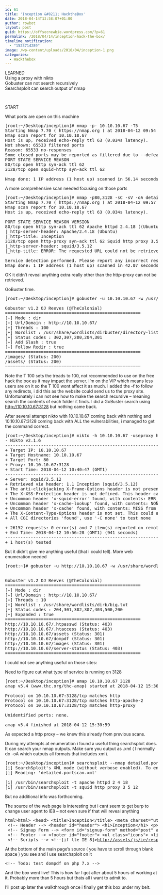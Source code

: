 ```yaml
---
id: 61
title: 'Inception &#8211; HacktheBox'
date: 2018-04-14T13:58:07+01:00
author: rowbot
layout: post
guid: https://offsecnewbie.wordpress.com/?p=61
permalink: /2018/04/14/inception-hack-the-box/
timeline_notification:
  - "1523714289"
image: /wp-content/uploads/2018/04/inception-1.png
categories:
  - Hackthebox
---
```

LEARNED  
Using a proxy with nikto  
Gobuster can not search recursively  
Searchsploit can search output of nmap

&nbsp;

START

What ports are open on this machine

<pre>[root:~/Desktop/inception]# nmap -p- 10.10.10.67 -T5
Starting Nmap 7.70 ( https://nmap.org ) at 2018-04-12 09:54 BST
Nmap scan report for 10.10.10.67
Host is up, received echo-reply ttl 63 (0.034s latency).
Not shown: 65533 filtered ports
Reason: 65533 no-responses
Some closed ports may be reported as filtered due to --defeat-rst-ratelimit
PORT STATE SERVICE REASON
80/tcp open http syn-ack ttl 62
3128/tcp open squid-http syn-ack ttl 62

Nmap done: 1 IP address (1 host up) scanned in 56.14 seconds</pre>

A more comprehensive scan needed focusing on those ports

<pre>[root:~/Desktop/inception]# nmap -p80,3128 -sC -sV -oA detailed.portscan -T4 10.10.10.67
Starting Nmap 7.70 ( https://nmap.org ) at 2018-04-12 09:57 BST
Nmap scan report for 10.10.10.67
Host is up, received echo-reply ttl 63 (0.034s latency).

PORT STATE SERVICE REASON VERSION
80/tcp open http syn-ack ttl 62 Apache httpd 2.4.18 ((Ubuntu))
|_http-server-header: Apache/2.4.18 (Ubuntu)
|_http-title: Inception
3128/tcp open http-proxy syn-ack ttl 62 Squid http proxy 3.5.12
|_http-server-header: squid/3.5.12
|_http-title: ERROR: The requested URL could not be retrieved

Service detection performed. Please report any incorrect results at https://nmap.org/submit/ .
Nmap done: 1 IP address (1 host up) scanned in 42.07 seconds</pre>

OK it didn&#8217;t reveal anything extra really other than the http-proxy can not be retrieved.

GoBuster time.

<pre>[root:~/Desktop/inception]# gobuster -u 10.10.10.67 -w /usr/share/wordlists/dirbuster/directory-list-1.0.txt -t 100 -r -f

Gobuster v1.2 OJ Reeves (@TheColonial)
=====================================================
[+] Mode : dir
[+] Url/Domain : http://10.10.10.67/
[+] Threads : 100
[+] Wordlist : /usr/share/wordlists/dirbuster/directory-list-1.0.txt
[+] Status codes : 302,307,200,204,301
[+] Add Slash : true
[+] Follow Redir : true
=====================================================
/images/ (Status: 200)
/assets/ (Status: 200)
=====================================================</pre>

Note the T 100 sets the treads to 100, not recommended to use on the free hack the box as it may impact the server. I&#8217;m on the VIP which means less users are on it so the T 100 wont affect it as much. I added the -f to follow any redirects, i did this as the website could send us to the proxy site. Unfortunately i can not see how to make the search recursive &#8211; meaning search the contents of each folder it finds. I did a GoBuster search using http://10.10.10.67:3128 but nothing came back.

After several attempt nikto with 10.10.10.67 coming back with nothing and 10.10.10.67:3128 coming back with ALL the vulnerabilities, i managed to get the command correct.

<pre>[root:~/Desktop/inception]# nikto -h 10.10.10.67 -useproxy http://10.10.10.67:3128
- Nikto v2.1.6
---------------------------------------------------------------------------
+ Target IP: 10.10.10.67
+ Target Hostname: 10.10.10.67
+ Target Port: 80
+ Proxy: 10.10.10.67:3128
+ Start Time: 2018-04-12 10:40:47 (GMT1)
---------------------------------------------------------------------------
+ Server: squid/3.5.12
+ Retrieved via header: 1.1 Inception (squid/3.5.12)
+ The anti-clickjacking X-Frame-Options header is not present.
+ The X-XSS-Protection header is not defined. This header can hint to the user agent to protect against some forms of XSS
+ Uncommon header 'x-squid-error' found, with contents: ERR_ACCESS_DENIED 0
+ Uncommon header 'x-cache-lookup' found, with contents: NONE from Inception:3128
+ Uncommon header 'x-cache' found, with contents: MISS from Inception
+ The X-Content-Type-Options header is not set. This could allow the user agent to render the content of the site in a different fashion to the MIME type
+ All CGI directories 'found', use '-C none' to test none

+ 26152 requests: 0 error(s) and 7 item(s) reported on remote host
+ End Time: 2018-04-12 10:56:28 (GMT1) (941 seconds)
---------------------------------------------------------------------------
+ 1 host(s) tested</pre>

But it didn&#8217;t give me anything useful (that i could tell). More web enumeration needed

<pre>[root:~]# gobuster -u http://10.10.10.67 -w /usr/share/wordlists/dirb/big.txt -s '200,204,301,302,307,403,500' -e 
 
 
Gobuster v1.2 OJ Reeves (@TheColonial)
=====================================================
[+] Mode : dir
[+] Url/Domain : http://10.10.10.67/
[+] Threads : 10
[+] Wordlist : /usr/share/wordlists/dirb/big.txt
[+] Status codes : 204,301,302,307,403,500,200
[+] Expanded : true 
===================================================== 
http://10.10.10.67/.htpasswd (Status: 403)
http://10.10.10.67/.htaccess (Status: 403)
http://10.10.10.67/assets (Status: 301)
http://10.10.10.67/dompdf (Status: 301)
http://10.10.10.67/images (Status: 301)
http://10.10.10.67/server-status (Status: 403)
=====================================================</pre>

I could not see anything useful on those sites:

Need to figure out what type of service is running on 3128

<pre>[root:~/Desktop/inception]# amap 10.10.10.67 3128
amap v5.4 (www.thc.org/thc-amap) started at 2018-04-12 15:30:53 - APPLICATION MAPPING mode

Protocol on 10.10.10.67:3128/tcp matches http
Protocol on 10.10.10.67:3128/tcp matches http-apache-2
Protocol on 10.10.10.67:3128/tcp matches http-proxy

Unidentified ports: none.

amap v5.4 finished at 2018-04-12 15:30:59</pre>

As expected a http proxy &#8211; we knew this already from previous scans.

During my attempts at enumeration i found a useful thing searchsploit does. It can search your nmap outputs. Make sure you output as .xml ( I normally do -oA which outputs all formats that includes xml).

<pre>[root:~/Desktop/inception]# searchsploit --nmap detailed.portscan.xml
[i] SearchSploit's XML mode (without verbose enabled). To enable: searchsploit -v --xml...
[i] Reading: 'detailed.portscan.xml'

[i] /usr/bin/searchsploit -t apache httpd 2 4 18
[i] /usr/bin/searchsploit -t squid http proxy 3 5 12</pre>

But no additional info was forthcoming.

The source of the web page is interesting but i cant seem to get burp to change user agent to IE8 &#8211; not even sure if that will reveal anything

<pre>html&gt;html&gt; &lt;head&gt; &lt;title&gt;Inception&lt;/title&gt; &lt;meta charset="utf-8" /&gt; &lt;meta name="viewport" content="width=device-width, initial-scale=1, user-scalable=no" /&gt; &lt;!--[if lte IE 8]&gt;<a href="http://assets/js/ie/html5shiv.js">http://assets/js/ie/html5shiv.js</a>&lt;![endif]--&gt; &lt;link rel="stylesheet" href="assets/css/main.css" /&gt; &lt;!--[if lte IE 8]&gt;&lt;link rel="stylesheet" href="assets/css/ie8.css" /&gt;&lt;![endif]--&gt; &lt;!--[if lte IE 9]&gt;&lt;link rel="stylesheet" href="assets/css/ie9.css" /&gt;&lt;![endif]--&gt; &lt;/head&gt; &lt;body&gt;
 &lt;!-- Header --&gt; &lt;header id="header"&gt; &lt;h1&gt;Inception&lt;/h1&gt; &lt;p&gt;Dreams feel real while your in them right? &lt;br /&gt; Its only when you wake up when you realize they were actually strange. &lt;/p&gt; &lt;/header&gt;
 &lt;!-- Signup Form --&gt; &lt;form id="signup-form" method="post" action="#"&gt; &lt;input type="email" name="email" id="email" placeholder="Email Address" /&gt; &lt;input type="submit" value="Sign Up" /&gt; &lt;/form&gt;
 &lt;!-- Footer --&gt; &lt;footer id="footer"&gt; &lt;ul class="icons"&gt; &lt;li&gt;&lt;a href="#" class="icon fa-twitter"&gt;&lt;span class="label"&gt;Twitter&lt;/span&gt;&lt;/a&gt;&lt;/li&gt; &lt;li&gt;&lt;a href="#" class="icon fa-instagram"&gt;&lt;span class="label"&gt;Instagram&lt;/span&gt;&lt;/a&gt;&lt;/li&gt; &lt;li&gt;&lt;a href="#" class="icon fa-github"&gt;&lt;span class="label"&gt;GitHub&lt;/span&gt;&lt;/a&gt;&lt;/li&gt; &lt;li&gt;&lt;a href="#" class="icon fa-envelope-o"&gt;&lt;span class="label"&gt;Email&lt;/span&gt;&lt;/a&gt;&lt;/li&gt; &lt;/ul&gt; &lt;ul class="copyright"&gt; &lt;li&gt;&copy; Inception, Inc.&lt;/li&gt;&lt;li&gt;Credits: Dominic Cobb&lt;/a&gt;&lt;/li&gt; &lt;/ul&gt; &lt;/footer&gt;
 &lt;!-- Scripts --&gt; &lt;!--[if lte IE 8]&gt;<a href="http://assets/js/ie/respond.min.js">http://assets/js/ie/respond.min.js</a>&lt;![endif]--&gt; <a href="http://assets/js/main.js">http://assets/js/main.js</a></pre>

At the bottom of the main page&#8217;s source ( you have to scroll through blank space ) you see and I use searchsploit on it

<pre id="line1"><span id="line1051"></span><span class="comment">&lt;!-- Todo: test dompdf on php 7.x --&gt;</span></pre>

And the box went live! This is how far I got after about 5 hours of working at it. Probably more than 5 hours but thats all i want to admit to.

I&#8217;ll post up later the walkthrough once i finally get this box under my belt.